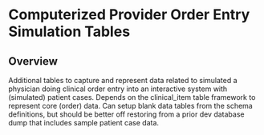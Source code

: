 # Computerized Provider Order Entry Simulation Tables

## Overview
Additional tables to capture and represent data related to simulated a physician doing clinical order entry
into an interactive system with (simulated) patient cases.
Depends on the clinical_item table framework to represent core (order) data.
Can setup blank data tables from the schema definitions, but should
be better off restoring from a prior dev database dump that includes sample patient case data.
